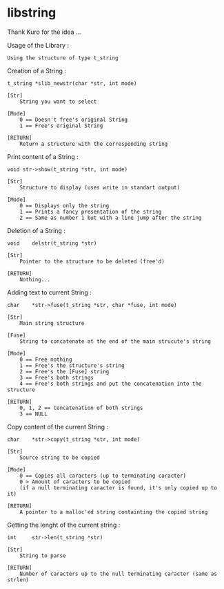 # libstring
Thank Kuro for the idea ...

Usage of the Library :

    Using the structure of type t_string


Creation of a String :

    t_string *slib_newstr(char *str, int mode)

    [Str] 
        String you want to select

    [Mode]
        0 == Doesn't free's original String
        1 == Free's original String

    [RETURN]
        Return a structure with the corresponding string


Print content of a String :

    void str->show(t_string *str, int mode)
    
    [Str]
        Structure to display (uses write in standart output)

    [Mode]
        0 == Displays only the string
        1 == Prints a fancy presentation of the string
        2 == Same as number 1 but with a line jump after the string


Deletion of a String :

    void    delstr(t_string *str)

    [Str]
        Pointer to the structure to be deleted (free'd)

    [RETURN]
        Nothing...


Adding text to current String :

    char    *str->fuse(t_string *str, char *fuse, int mode)

    [Str]
        Main string structure
    
    [Fuse]
        String to concatenate at the end of the main strucute's string
    
    [Mode]
        0 == Free nothing
        1 == Free's the structure's string
        2 == Free's the [Fuse] string
        3 == Free's both strings
        4 == Free's both strings and put the concatenation into the structure

    [RETURN]
        0, 1, 2 == Concatenation of both strings
        3 == NULL


Copy content of the current String :
    
    char    *str->copy(t_string *str, int mode)

    [Str]
        Source string to be copied

    [Mode]
        0 == Copies all caracters (up to terminating caracter)
        0 > Amount of caracters to be copied
        (if a null terminating caracter is found, it's only copied up to it)

    [RETURN]
        A pointer to a malloc'ed string containting the copied string

Getting the lenght of the current string :

    int     str->len(t_string *str)

    [Str]
        String to parse

    [RETURN]
        Number of caracters up to the null terminating caracter (same as strlen)